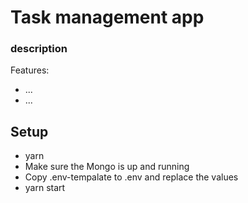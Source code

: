 # Task management app

### description

Features:

- ...
- ...

## Setup

- yarn
- Make sure the Mongo is up and running
- Copy .env-tempalate to .env and replace the values
- yarn start
